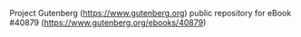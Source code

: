 Project Gutenberg (https://www.gutenberg.org) public repository for eBook #40879 (https://www.gutenberg.org/ebooks/40879)
